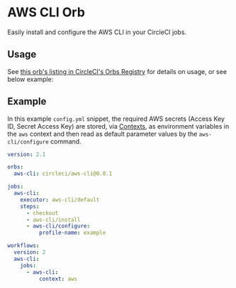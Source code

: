 # AWS CLI Orb

Easily install and configure the AWS CLI in your CircleCI jobs.

## Usage

See [this orb's listing in CircleCI's Orbs Registry](https://circleci.com/orbs/registry/orb/circleci/aws-cli) for details on usage, or see below example:

## Example

In this example `config.yml` snippet, the required AWS secrets (Access Key ID, Secret Access Key) are stored, via [Contexts](https://circleci.com/docs/2.0/contexts), as environment variables in the `aws` context and then read as default parameter values by the `aws-cli/configure` command.

```yaml
version: 2.1

orbs:
  aws-cli: circleci/aws-cli@0.0.1

jobs:
  aws-cli:
    executor: aws-cli/default
    steps:
      - checkout
      - aws-cli/install
      - aws-cli/configure:
          profile-name: example

workflows:
  version: 2
  aws-cli:
    jobs:
      - aws-cli:
          context: aws
```